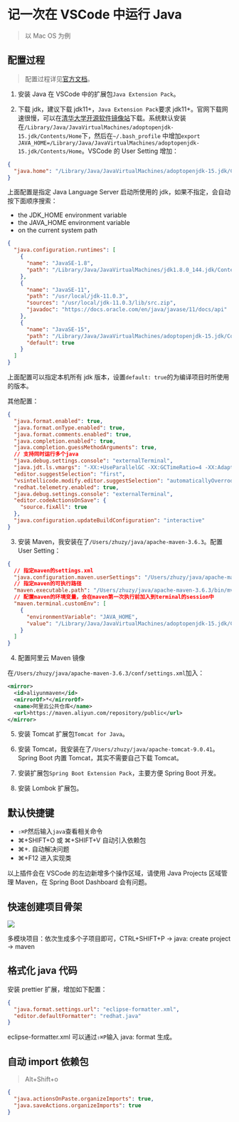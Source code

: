 # 记一次在 VSCode 中运行 Java

> 以 Mac OS 为例

## 配置过程

> 配置过程详见[官方文档](https://code.visualstudio.com/docs/java/java-tutorial#_settings-for-the-jdk)。

1. 安装 Java 在 VSCode 中的扩展包`Java Extension Pack`。

2. 下载 jdk，建议下载 jdk11+，`Java Extension Pack`要求 jdk11+。官网下载网速很慢，可以在[清华大学开源软件镜像站](https://mirrors.tuna.tsinghua.edu.cn/AdoptOpenJDK/15/jdk/x64/mac/)下载。系统默认安装在`/Library/Java/JavaVirtualMachines/adoptopenjdk-15.jdk/Contents/Home`下，然后在`~/.bash_profile` 中增加`export JAVA_HOME=/Library/Java/JavaVirtualMachines/adoptopenjdk-15.jdk/Contents/Home`。VSCode 的 User Setting 增加：

```json
{
  "java.home": "/Library/Java/JavaVirtualMachines/adoptopenjdk-15.jdk/Contents/Home"
}
```

上面配置是指定 Java Language Server 启动所使用的 jdk，如果不指定，会自动按下面顺序搜索：

- the JDK_HOME environment variable
- the JAVA_HOME environment variable
- on the current system path

```json
{
  "java.configuration.runtimes": [
    {
      "name": "JavaSE-1.8",
      "path": "/Library/Java/JavaVirtualMachines/jdk1.8.0_144.jdk/Contents/Home"
    },
    {
      "name": "JavaSE-11",
      "path": "/usr/local/jdk-11.0.3",
      "sources": "/usr/local/jdk-11.0.3/lib/src.zip",
      "javadoc": "https://docs.oracle.com/en/java/javase/11/docs/api"
    },
    {
      "name": "JavaSE-15",
      "path": "/Library/Java/JavaVirtualMachines/adoptopenjdk-15.jdk/Contents/Home",
      "default": true
    }
  ]
}
```

上面配置可以指定本机所有 jdk 版本，设置`default: true`的为编译项目时所使用的版本。

其他配置：

```json
{
  "java.format.enabled": true,
  "java.format.onType.enabled": true,
  "java.format.comments.enabled": true,
  "java.completion.enabled": true,
  "java.completion.guessMethodArguments": true,
  // 支持同时运行多个java
  "java.debug.settings.console": "externalTerminal",
  "java.jdt.ls.vmargs": "-XX:+UseParallelGC -XX:GCTimeRatio=4 -XX:AdaptiveSizePolicyWeight=90 -Dsun.zip.disableMemoryMapping=true -Xmx1G -Xms100m -javaagent:\"c:\\Users\\12143\\.vscode\\extensions\\gabrielbb.vscode-lombok-1.0.1\\server\\lombok.jar\"",
  "editor.suggestSelection": "first",
  "vsintellicode.modify.editor.suggestSelection": "automaticallyOverrodeDefaultValue",
  "redhat.telemetry.enabled": true,
  "java.debug.settings.console": "externalTerminal",
  "editor.codeActionsOnSave": {
    "source.fixAll": true
  },
  "java.configuration.updateBuildConfiguration": "interactive"
}
```

3. 安装 Maven，我安装在了`/Users/zhuzy/java/apache-maven-3.6.3`。配置 User Setting：

```json
{
  // 指定maven的settings.xml
  "java.configuration.maven.userSettings": "/Users/zhuzy/java/apache-maven-3.6.3/conf/settings.xml",
  // 指定maven的可执行路径
  "maven.executable.path": "/Users/zhuzy/java/apache-maven-3.6.3/bin/mvn",
  // 配置maven的环境变量，会在maven第一次执行前加入到terminal的session中
  "maven.terminal.customEnv": [
    {
      "environmentVariable": "JAVA_HOME",
      "value": "/Library/Java/JavaVirtualMachines/adoptopenjdk-15.jdk/Contents/Home"
    }
  ]
}
```

4. 配置阿里云 Maven 镜像

在`/Users/zhuzy/java/apache-maven-3.6.3/conf/settings.xml`加入：

```xml
<mirror>
  <id>aliyunmaven</id>
  <mirrorOf>*</mirrorOf>
  <name>阿里云公共仓库</name>
  <url>https://maven.aliyun.com/repository/public</url>
</mirror>
```

5. 安装 Tomcat 扩展包`Tomcat for Java`。

6. 安装 Tomcat，我安装在了`/Users/zhuzy/java/apache-tomcat-9.0.41`。Spring Boot 内置 Tomcat，其实不需要自己下载 Tomcat。

7. 安装扩展包`Spring Boot Extension Pack`，主要方便 Spring Boot 开发。

8. 安装 Lombok 扩展包。

## 默认快捷键

- `⇧⌘P`然后输入`java`查看相关命令
- ⌘+SHIFT+O 或 ⌘+SHIFT+V 自动引入依赖包
- ⌘+. 自动解决问题
- ⌘+F12 进入实现类

以上插件会在 VSCode 的左边新增多个操作区域，请使用 Java Projects 区域管理 Maven，在 Spring Boot Dashboard 会有问题。

## 快速创建项目骨架

![](@images/vscode_create_javaproject.png)

多模块项目：依次生成多个子项目即可，CTRL+SHIFT+P -> java: create project -> maven

## 格式化 java 代码

安装 prettier 扩展，增加如下配置：

```json
{
  "java.format.settings.url": "eclipse-formatter.xml",
  "editor.defaultFormatter": "redhat.java"
}
```

eclipse-formatter.xml 可以通过`⇧⌘P`输入 java: format 生成。

## 自动 import 依赖包

> Alt+Shift+o

```json
{
  "java.actionsOnPaste.organizeImports": true,
  "java.saveActions.organizeImports": true
}
```
